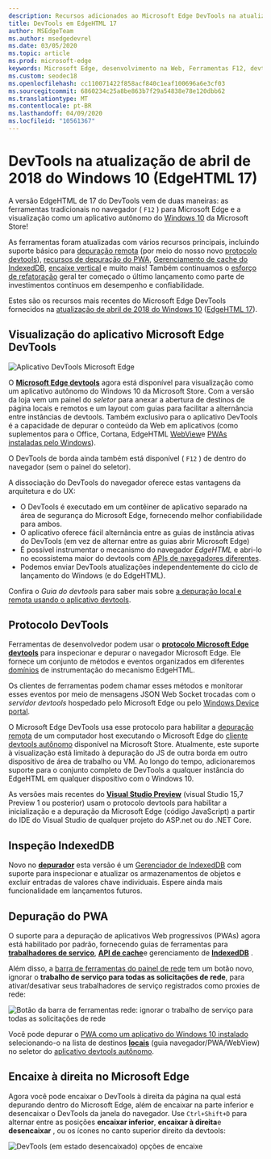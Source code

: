 ```yaml
---
description: Recursos adicionados ao Microsoft Edge DevTools na atualização de abril de 2018 do Windows 10 (EdgeHTML 17)
title: DevTools em EdgeHTML 17
author: MSEdgeTeam
ms.author: msedgedevrel
ms.date: 03/05/2020
ms.topic: article
ms.prod: microsoft-edge
keywords: Microsoft Edge, desenvolvimento na Web, Ferramentas F12, devtools, edgehtml 17
ms.custom: seodec18
ms.openlocfilehash: cc110071422f858acf840c1eaf100696a6e3cf03
ms.sourcegitcommit: 6860234c25a8be863b7f29a54838e78e120dbb62
ms.translationtype: MT
ms.contentlocale: pt-BR
ms.lasthandoff: 04/09/2020
ms.locfileid: "10561367"
---
```

# DevTools na atualização de abril de 2018 do Windows 10 (EdgeHTML 17)

A versão EdgeHTML de 17 do DevTools vem de duas maneiras: as ferramentas tradicionais no navegador ( `F12` ) para Microsoft Edge e a visualização como um aplicativo autônomo do [Windows 10](#microsoft-edge-devtools-app-preview) da Microsoft Store!

As ferramentas foram atualizadas com vários recursos principais, incluindo suporte básico para [depuração remota](../../devtools-guide.md#remote-debugging) (por meio do nosso novo [protocolo devtools](#devtools-protocol)), [recursos de depuração do PWA](#pwa-debugging), [Gerenciamento de cache do IndexedDB](#indexeddb-inspection), [encaixe vertical](#docking-to-the-right-in-microsoft-edge) e muito mais! Também continuamos o [esforço de refatoração](./edgehtml-16.md) geral ter começado o último lançamento como parte de investimentos contínuos em desempenho e confiabilidade.

Estes são os recursos mais recentes do Microsoft Edge DevTools fornecidos na [atualização de abril de 2018 do Windows 10](/windows/uwp/whats-new/windows-10-build-17134) ([EdgeHTML 17](https://aka.ms/devguide_edgehtml_17)).

## Visualização do aplicativo Microsoft Edge DevTools

![Aplicativo DevTools Microsoft Edge](../../devtools-protocol/media/microsoft-edge-devtools.png) 

O [**Microsoft Edge devtools**](https://www.microsoft.com/store/p/microsoft-edge-devtools-preview/9mzbfrmz0mnj?activetab=pivot%3aoverviewtab) agora está disponível para visualização como um aplicativo autônomo do Windows 10 da Microsoft Store. Com a versão da loja vem um painel do *seletor* para anexar a abertura de destinos de página locais e remotos e um layout com guias para facilitar a alternância entre instâncias de devtools. Também exclusivo para o aplicativo DevTools é a capacidade de depurar o conteúdo da Web em aplicativos (como suplementos para o Office, Cortana, EdgeHTML [WebView](../../webview.md)e [PWAs instaladas pelo Windows](../../progressive-web-apps-edgehtml/windows-features.md)).

O DevTools de borda ainda também está disponível ( `F12` ) de dentro do navegador (sem o painel do seletor).

A dissociação do DevTools do navegador oferece estas vantagens da arquitetura e do UX:

- O DevTools é executado em um contêiner de aplicativo separado na área de segurança do Microsoft Edge, fornecendo melhor confiabilidade para ambos.
- O aplicativo oferece fácil alternância entre as guias de instância ativas do DevTools (em vez de alternar entre as guias abrir Microsoft Edge)
- É possível instrumentar o mecanismo do navegador *EdgeHTML* e abri-lo no ecossistema maior do devtools com [APIs de navegadores diferentes](https://github.com/WICG/devtools-protocol/).
- Podemos enviar DevTools atualizações independentemente do ciclo de lançamento do Windows (e do EdgeHTML).

Confira o *Guia do devtools* para saber mais sobre [a depuração local e remota usando o aplicativo devtools](../../devtools-guide.md).

## Protocolo DevTools

Ferramentas de desenvolvedor podem usar o [**protocolo Microsoft Edge devtools**](../../devtools-protocol/index.md) para inspecionar e depurar o navegador Microsoft Edge. Ele fornece um conjunto de métodos e eventos organizados em diferentes [domínios](../../devtools-protocol/0.1/domains/index.md) de instrumentação do mecanismo EdgeHTML.

 Os clientes de ferramentas podem chamar esses métodos e monitorar esses eventos por meio de mensagens JSON Web Socket trocadas com o *servidor devtools* hospedado pelo Microsoft Edge ou pelo [Windows Device portal](/windows/mixed-reality/using-the-windows-device-portal). 
 
 O Microsoft Edge DevTools usa esse protocolo para habilitar a [depuração remota](../../devtools-protocol/0.1/clients.md#microsoft-edge-devtools-preview) de um computador host executando o Microsoft Edge do [cliente devtools autônomo](https://www.microsoft.com/store/p/microsoft-edge-devtools-preview/9mzbfrmz0mnj) disponível na Microsoft Store. Atualmente, este suporte à visualização está limitado à depuração do JS de outra borda em outro dispositivo de área de trabalho ou VM. Ao longo do tempo, adicionaremos suporte para o conjunto completo de DevTools a qualquer instância do EdgeHTML em qualquer dispositivo com o Windows 10.  
 
 As versões mais recentes do [**Visual Studio Preview**](https://www.visualstudio.com/vs/preview/) (visual Studio 15,7 Preview 1 ou posterior) usam o protocolo devtools para habilitar a inicialização e a depuração da Microsoft Edge (código JavaScript) a partir do IDE do Visual Studio de qualquer projeto do ASP.net ou do .NET Core.

## Inspeção IndexedDB

Novo no [**depurador**](../debugger.md) esta versão é um [Gerenciador de IndexedDB](../storage.md#indexeddb-manager) com suporte para inspecionar e atualizar os armazenamentos de objetos e excluir entradas de valores chave individuais. Espere ainda mais funcionalidade em lançamentos futuros.

## Depuração do PWA

O suporte para a depuração de aplicativos Web progressivos (PWAs) agora está habilitado por padrão, fornecendo guias de ferramentas para [**trabalhadores de serviço**](../service-workers.md), [**API de cache**](../storage.md#cache-manager)e gerenciamento de [**IndexedDB**](../storage.md#indexeddb-manager) .

Além disso, a [barra de ferramentas do painel de rede](../network.md#toolbar) tem um botão novo, ignorar o **trabalho de serviço para todas as solicitações de rede**, para ativar/desativar seus trabalhadores de serviço registrados como proxies de rede:

![Botão da barra de ferramentas rede: ignorar o trabalho de serviço para todas as solicitações de rede](../media/network_toolbar_bypass_sw.png)

Você pode depurar o [PWA como um aplicativo do Windows 10 instalado](../../progressive-web-apps-edgehtml/windows-features.md) selecionando-o na lista de destinos [**locais**](../../progressive-web-apps-edgehtml/windows-features.md#debug-your-pwa-edgehtml-as-a-windows-app) (guia navegador/PWA/WebView) no seletor do [aplicativo devtools autônomo](../../devtools-guide.md#microsoft-store-app).  

## Encaixe à direita no Microsoft Edge

Agora você pode encaixar o DevTools à direita da página na qual está depurando dentro do Microsoft Edge, além de encaixar na parte inferior e desencaixar o DevTools da janela do navegador. Use `Ctrl+Shift+D` para alternar entre as posições **encaixar inferior**, **encaixar à direita**e **desencaixar** , ou os ícones no canto superior direito da devtools:

![DevTools (em estado desencaixado) opções de encaixe](../media/docking_buttons.png) 
